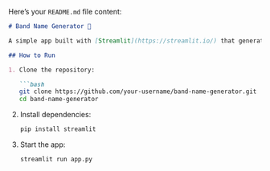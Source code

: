 Here’s your `README.md` file content:

```markdown
# Band Name Generator 🎸

A simple app built with [Streamlit](https://streamlit.io/) that generates a band name based on your city and pet's name.

## How to Run

1. Clone the repository:

   ```bash
   git clone https://github.com/your-username/band-name-generator.git
   cd band-name-generator
   ```

2. Install dependencies:

   ```bash
   pip install streamlit
   ```

3. Start the app:

   ```bash
   streamlit run app.py
   ```

